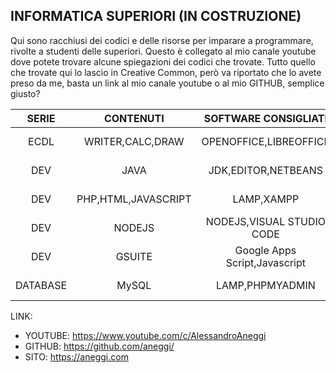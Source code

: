 ## INFORMATICA SUPERIORI (IN COSTRUZIONE)

Qui sono racchiusi dei codici e delle risorse per imparare a programmare, rivolte a studenti delle superiori. Questo è collegato al mio canale youtube dove potete trovare alcune spiegazioni dei codici che trovate.
Tutto quello che trovate qui lo lascio in Creative Common, però va riportato che lo avete preso da me, basta un link al mio canale youtube o al mio GITHUB, semplice giusto?

| SERIE | CONTENUTI | SOFTWARE CONSIGLIATI | VIDEO |
| :---: | :---: | :---: | :---: |
| ECDL | WRITER,CALC,DRAW | OPENOFFICE,LIBREOFFICE | In preparazione |
| DEV | JAVA | JDK,EDITOR,NETBEANS | In preparazione |
| DEV | PHP,HTML,JAVASCRIPT | LAMP,XAMPP | In preparazione |
| DEV | NODEJS | NODEJS,VISUAL STUDIO CODE | In preparazione |
| DEV | GSUITE | Google Apps Script,Javascript | In preparazione |
| DATABASE | MySQL | LAMP,PHPMYADMIN | In preparazione |




LINK:
* YOUTUBE: https://www.youtube.com/c/AlessandroAneggi
* GITHUB: https://github.com/aneggi/
* SITO: https://aneggi.com

